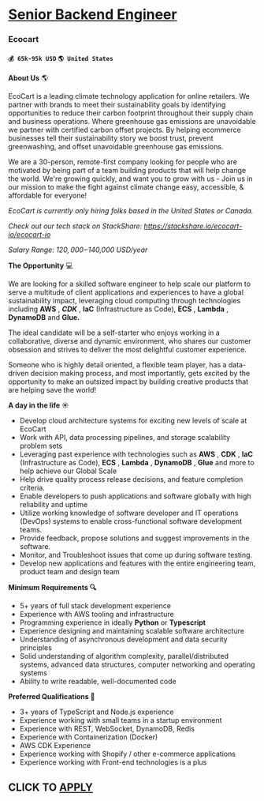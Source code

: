 # [Senior Backend Engineer](https://www.remotewlb.com/apply/senior-backend-engineer-44167)  
### Ecocart  
#### `💰 65k-95k USD` `🌎 United States`  

**About Us** 🌎

EcoCart is a leading climate technology application for online retailers. We partner with brands to meet their sustainability goals by identifying opportunities to reduce their carbon footprint throughout their supply chain and business operations. Where greenhouse gas emissions are unavoidable we partner with certified carbon offset projects. By helping ecommerce businesses tell their sustainability story we boost trust, prevent greenwashing, and offset unavoidable greenhouse gas emissions.

We are a 30-person, remote-first company looking for people who are motivated by being part of a team building products that will help change the world. We're growing quickly, and want you to grow with us - Join us in our mission to make the fight against climate change easy, accessible, & affordable for everyone!

 _EcoCart is currently only hiring folks based in the United States or Canada._

 _Check out our tech stack on StackShare: ﻿https://stackshare.io/ecocart-io/ecocart-io_

 _Salary Range: $120,000-$140,000 USD/year_

 **The Opportunity** 💻

We are looking for a skilled software engineer to help scale our platform to serve a multitude of client applications and experiences to have a global sustainability impact, leveraging cloud computing through technologies including __**AWS**__ , _**CDK**_ , **IaC** (Infrastructure as Code), **ECS** , **Lambda** , **DynamoDB** and **Glue.**

The ideal candidate will be a self-starter who enjoys working in a collaborative, diverse and dynamic environment, who shares our customer obsession and strives to deliver the most delightful customer experience.

Someone who is highly detail oriented, a flexible team player, has a data-driven decision making process, and most importantly, gets excited by the opportunity to make an outsized impact by building creative products that are helping save the world!

**A day in the life ☀️**

* Develop cloud architecture systems for exciting new levels of scale at EcoCart
* Work with API, data processing pipelines, and storage scalability problem sets
* Leveraging past experience with technologies such as **AWS** , **CDK** , **IaC** (Infrastructure as Code), **ECS** , **Lambda** , **DynamoDB** , **Glue** and more to help achieve our Global Scale
* Help drive quality process release decisions, and feature completion criteria.
* Enable developers to push applications and software globally with high reliability and uptime
* Utilize working knowledge of software developer and IT operations (DevOps) systems to enable cross-functional software development teams.
* Provide feedback, propose solutions and suggest improvements in the software.
* Monitor, and Troubleshoot issues that come up during software testing.
* Develop new applications and features with the entire engineering team, product team and design team

**Minimum Requirements 🔍**

* 5+ years of full stack development experience
* Experience with AWS tooling and infrastructure
* Programming experience in ideally **__Python__** or **__Typescript__**
* Experience designing and maintaining scalable software architecture
* Understanding of asynchronous development and data security principles
* Solid understanding of algorithm complexity, parallel/distributed systems, advanced data structures, computer networking and operating systems
* Ability to write readable, well-documented code

**Preferred Qualifications 🚀**

* 3+ years of TypeScript and Node.js experience
* Experience working with small teams in a startup environment
* Experience with REST, WebSocket, DynamoDB, Redis
* Experience with Containerization (Docker)
* AWS CDK Experience
* Experience working with Shopify / other e-commerce applications
* Experience working with Front-end technologies is a plus
  
## CLICK TO [APPLY](https://www.remotewlb.com/apply/senior-backend-engineer-44167)

